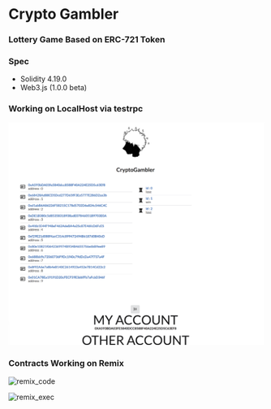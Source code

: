 

# Crypto Gambler

### Lottery Game Based on ERC-721 Token



### Spec

- Solidity 4.19.0
- Web3.js (1.0.0 beta)





### Working on LocalHost via testrpc

![web_example](./img/web_example.png)





### Contracts Working on Remix

![remix_code](../cryptogambler/img/remix_code.png)



![remix_exec](../cryptogambler/img/remix_exec.png)